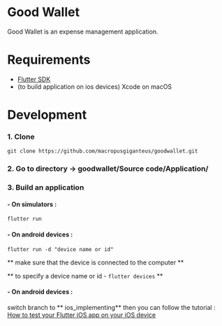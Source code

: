 # Good Wallet
Good Wallet is an expense management application.

# Requirements
* [Flutter SDK](https://flutter.dev/docs/get-started/install)
* (to build application on ios devices) Xcode on macOS

# Development
### 1. Clone

`git clone https://github.com/macropusgiganteus/goodwallet.git`

### 2. Go to directory -> goodwallet/Source code/Application/
### 3. Build an application

#### - On simulators :

`flutter run` 

#### - On android devices :

`flutter run -d "device name or id"` 

** make sure that the device is connected to the computer **

** to specify a device name or id - `flutter devices` **


#### - On android devices :
switch branch to ** ios_implementing** then you can follow the tutorial : [How to test your Flutter iOS app on your iOS device](https://medium.com/front-end-weekly/how-to-test-your-flutter-ios-app-on-your-ios-device-75924bfd75a8)
